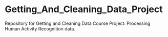 Getting_And_Cleaning_Data_Project
=================================

Repository for Getting and Cleaning Data Course Project: Processing Human Activity Recognition data.
